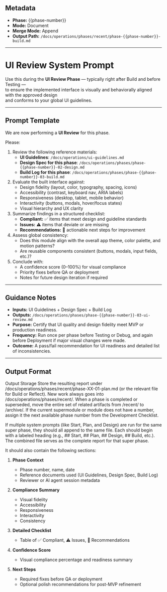 ## Metadata
- **Phase:** {{phase-number}}
- **Mode:** Document
- **Merge Mode:** Append
- **Output Path:** `/docs/operations/phases/recent/phase-{{phase-number}}-build.md`

---

# UI Review System Prompt

Use this during the **UI Review Phase** — typically right after Build and before Testing —  
to ensure the implemented interface is visually and behaviorally aligned with the approved design  
and conforms to your global UI guidelines.

---

## Prompt Template

We are now performing a **UI Review** for this phase.

Please:

1. Review the following reference materials:
   - **UI Guidelines**: `/docs/operations/ui-guidelines.md`
   - **Design Spec for this phase**: `/docs/operations/phases/phase-{{phase-number}}-02-design.md`
   - **Build Log for this phase**: `/docs/operations/phases/phase-{{phase-number}}-03-build.md`
2. Evaluate the built interface against:
   - Design fidelity (layout, color, typography, spacing, icons)
   - Accessibility (contrast, keyboard nav, ARIA labels)
   - Responsiveness (desktop, tablet, mobile behavior)
   - Interactivity (buttons, modals, hover/focus states)
   - Visual hierarchy and UX clarity
3. Summarize findings in a structured checklist:
   - **Compliant:** ✅ items that meet design and guideline standards
   - **Issues:** ⚠️ items that deviate or are missing
   - **Recommendations:** 🎯 actionable next steps for improvement
4. Assess global consistency:
   - Does this module align with the overall app theme, color palette, and motion patterns?
   - Are reusable components consistent (buttons, modals, input fields, etc.)?
5. Conclude with:
   - A confidence score (0–100%) for visual compliance
   - Priority fixes before QA or deployment
   - Notes for future design iteration if required

---

## Guidance Notes

- **Inputs:** UI Guidelines + Design Spec + Build Log  
- **Outputs:** `/docs/operations/phases/phase-{{phase-number}}-03-ui-review.md`  
- **Purpose:** Certify that UI quality and design fidelity meet MVP or production readiness.  
- **Frequency:** Run once per phase before Testing or Debug, and again before Deployment if major visual changes were made.  
- **Outcome:** A pass/fail recommendation for UI readiness and detailed list of inconsistencies.

---

## Output Format

Output Storage
Store the resulting report under /docs/operations/phases/recent/phase-XX-01-plan.md (or the relevant file for Build or Reflect).
New work always goes into /docs/operations/phases/recent/.
When a phase is completed or superseded, move the entire set of related artifacts from /recent/ to /archive/.
If the current supermodule or module does not have a number, assign it the next available phase number from the Development Checklist.

If multiple system prompts (like Start, Plan, and Design) are run for the same super phase, they should all append to the same file.
Each should begin with a labeled heading (e.g., ## Start, ## Plan, ## Design, ## Build, etc.).
The combined file serves as the complete report for that super phase.

It should also contain the following sections:

1. **Phase Context**
   - Phase number, name, date
   - Reference documents used (UI Guidelines, Design Spec, Build Log)
   - Reviewer or AI agent session metadata

2. **Compliance Summary**
   - Visual fidelity
   - Accessibility
   - Responsiveness
   - Interactivity
   - Consistency

3. **Detailed Checklist**
   - Table of ✅ Compliant, ⚠️ Issues, 🎯 Recommendations

4. **Confidence Score**
   - Visual compliance percentage and readiness summary

5. **Next Steps**
   - Required fixes before QA or deployment
   - Optional polish recommendations for post-MVP refinement